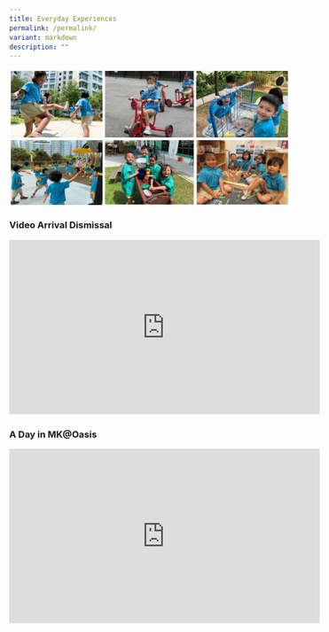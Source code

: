 ```yaml
---
title: Everyday Experiences
permalink: /permalink/
variant: markdown
description: ""
---
```

![](/images/photo%20collage%20everyday%20exp.jpg)

### Video Arrival Dismissal

<iframe width="560" height="315" src="https://www.youtube.com/embed/jNp2fuGG-wQ" title="YouTube video player" frameborder="0" allow="accelerometer; autoplay; clipboard-write; encrypted-media; gyroscope; picture-in-picture" allowfullscreen=""></iframe>

### A Day in MK@Oasis

<iframe width="560" height="315" src="https://www.youtube.com/embed/p9IdiS1CYeo" title="YouTube video player" frameborder="0" allow="accelerometer; autoplay; clipboard-write; encrypted-media; gyroscope; picture-in-picture" allowfullscreen=""></iframe>